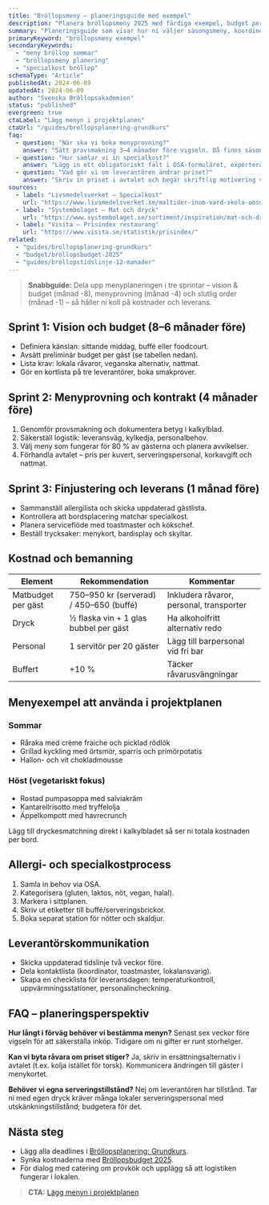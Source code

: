```yaml
---
title: "Bröllopsmeny – planeringsguide med exempel"
description: "Planera bröllopsmeny 2025 med färdiga exempel, budget per gäst och tidslinje för provsmakning och specialkost."
summary: "Planeringsguide som visar hur ni väljer säsongsmeny, koordinerar leverantörer och hanterar allergier på svenska bröllop."
primaryKeyword: "bröllopsmeny exempel"
secondaryKeywords:
  - "meny bröllop sommar"
  - "bröllopsmeny planering"
  - "specialkost bröllop"
schemaType: "Article"
publishedAt: 2024-06-09
updatedAt: 2024-06-09
author: "Svenska Bröllopsakademien"
status: "published"
evergreen: true
ctaLabel: "Lägg menyn i projektplanen"
ctaUrl: "/guides/brollopsplanering-grundkurs"
faq:
  - question: "När ska vi boka menyprovning?"
    answer: "Sätt provsmakning 3–4 månader före vigseln. Då finns säsongsråvaror tillgängliga och ni hinner göra justeringar innan tryck av menyer."
  - question: "Hur samlar vi in specialkost?"
    answer: "Lägg in ett obligatoriskt fält i OSA-formuläret, exportera svaren till kalkylblad och dela listan med catering minst fyra veckor före bröllopet."
  - question: "Vad gör vi om leverantören ändrar priset?"
    answer: "Skriv in priset i avtalet och begär skriftlig motivering vid förändringar. Ha en buffert på 10 % i budgeten för råvaruvariationer."
sources:
  - label: "Livsmedelsverket – Specialkost"
    url: "https://www.livsmedelsverket.se/maltider-inom-vard-skola-omsorg/sarskilda-behov"
  - label: "Systembolaget – Mat och dryck"
    url: "https://www.systembolaget.se/sortiment/inspiration/mat-och-dryck/"
  - label: "Visita – Prisindex restaurang"
    url: "https://www.visita.se/statistik/prisindex/"
related:
  - "guides/brollopsplanering-grundkurs"
  - "budget/brollopsbudget-2025"
  - "guides/brollopstidslinje-12-manader"
---
```


> **Snabbguide:** Dela upp menyplaneringen i tre sprintar – vision & budget (månad -8), menyprovning (månad -4) och slutlig order (månad -1) – så håller ni koll på kostnader och leverans.

## Sprint 1: Vision och budget (8–6 månader före)

- Definiera känslan: sittande middag, buffé eller foodcourt.
- Avsätt preliminär budget per gäst (se tabellen nedan).
- Lista krav: lokala råvaror, veganska alternativ, nattmat.
- Gör en kortlista på tre leverantörer, boka smakprover.

## Sprint 2: Menyprovning och kontrakt (4 månader före)

1. Genomför provsmakning och dokumentera betyg i kalkylblad.
2. Säkerställ logistik: leveransväg, kylkedja, personalbehov.
3. Välj meny som fungerar för 80 % av gästerna och planera avvikelser.
4. Förhandla avtalet – pris per kuvert, serveringspersonal, korkavgift och nattmat.

## Sprint 3: Finjustering och leverans (1 månad före)

- Sammanställ allergilista och skicka uppdaterad gästlista.
- Kontrollera att bordsplacering matchar specialkost.
- Planera serviceflöde med toastmaster och kökschef.
- Beställ trycksaker: menykort, bardisplay och skyltar.

## Kostnad och bemanning

| Element              | Rekommendation                         | Kommentar |
| -------------------- | --------------------------------------- | ---------- |
| Matbudget per gäst   | 750–950 kr (serverad) / 450–650 (buffé) | Inkludera råvaror, personal, transporter |
| Dryck                | ½ flaska vin + 1 glas bubbel per gäst   | Ha alkoholfritt alternativ redo |
| Personal             | 1 servitör per 20 gäster                | Lägg till barpersonal vid fri bar |
| Buffert              | +10 %                                   | Täcker råvarusvängningar |

## Menyexempel att använda i projektplanen

### Sommar

- Råraka med crème fraiche och picklad rödlök
- Grillad kyckling med örtsmör, sparris och primörpotatis
- Hallon- och vit chokladmousse

### Höst (vegetariskt fokus)

- Rostad pumpasoppa med salviakräm
- Kantarellrisotto med tryffelolja
- Äppelkompott med havrecrunch

Lägg till dryckesmatchning direkt i kalkylbladet så ser ni totala kostnaden per bord.

## Allergi- och specialkostprocess

1. Samla in behov via OSA.
2. Kategorisera (gluten, laktos, nöt, vegan, halal).
3. Markera i sittplanen.
4. Skriv ut etiketter till buffé/serveringsbrickor.
5. Boka separat station för nötter och skaldjur.

## Leverantörskommunikation

- Skicka uppdaterad tidslinje två veckor före.
- Dela kontaktlista (koordinator, toastmaster, lokalansvarig).
- Skapa en checklista för leveransdagen: temperaturkontroll, uppvärmningsstationer, personalincheckning.

## FAQ – planeringsperspektiv

**Hur långt i förväg behöver vi bestämma menyn?**
Senast sex veckor före vigseln för att säkerställa inköp. Tidigare om ni gifter er runt storhelger.

**Kan vi byta råvara om priset stiger?**
Ja, skriv in ersättningsalternativ i avtalet (t.ex. kolja istället för torsk). Kommunicera ändringen till gäster i menykortet.

**Behöver vi egna serveringstillstånd?**
Nej om leverantören har tillstånd. Tar ni med egen dryck kräver många lokaler serveringspersonal med utskänkningstillstånd; budgetera för det.

## Nästa steg

- Lägg alla deadlines i [Bröllopsplanering: Grundkurs](/guides/brollopsplanering-grundkurs/).
- Synka kostnaderna med [Bröllopsbudget 2025](/budget/brollopsbudget-2025/).
- För dialog med catering om provkök och upplägg så att logistiken fungerar i lokalen.

> **CTA:** [Lägg menyn i projektplanen](/guides/brollopsplanering-grundkurs)
